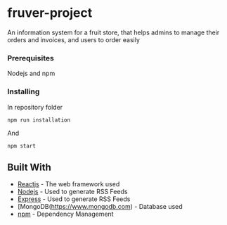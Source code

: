 # fruver-project
An information system for a fruit store, that helps admins to manage their orders and invoices, and users to order easily

### Prerequisites

Nodejs and npm

### Installing

In repository folder
```
npm run installation
```

And 

```
npm start
```

## Built With

* [Reactjs](http://www.dropwizard.io/1.0.2/docs/) - The web framework used
* [Nodejs](https://rometools.github.io/rome/) - Used to generate RSS Feeds
* [Express](https://rometools.github.io/rome/) - Used to generate RSS Feeds
* [MongoDB(https://www.mongodb.com) - Database used
* [npm](https://maven.apache.org/) - Dependency Management

